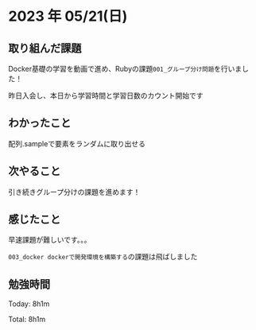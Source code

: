 # 2023 年 05/21(日)

## 取り組んだ課題

Docker基礎の学習を動画で進め、Rubyの課題`001_グループ分け問題`を行いました！

昨日入会し、本日から学習時間と学習日数のカウント開始です

## わかったこと

配列.sampleで要素をランダムに取り出せる


## 次やること

引き続きグループ分けの課題を進めます！

## 感じたこと

早速課題が難しいです。。。

`003_docker dockerで開発環境を構築する`の課題は飛ばしました

## 勉強時間

Today: 8h1m

Total: 8h1m
